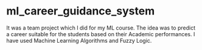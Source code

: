 # ml_career_guidance_system

It was a team project which I did for my ML course. The idea was to predict a career suitable for the students based on their Academic performances. I have used Machine Learning Algorithms and Fuzzy Logic.
